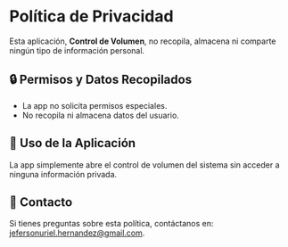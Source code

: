 # Política de Privacidad  

Esta aplicación, **Control de Volumen**, no recopila, almacena ni comparte ningún tipo de información personal.  

## 🔒 Permisos y Datos Recopilados  
- La app no solicita permisos especiales.  
- No recopila ni almacena datos del usuario.  

## 📌 Uso de la Aplicación  
La app simplemente abre el control de volumen del sistema sin acceder a ninguna información privada.  

## 📩 Contacto  
Si tienes preguntas sobre esta política, contáctanos en: [jefersonuriel.hernandez@gmail.com](mailto:jefersonuriel.hernandez@gmail.com).
